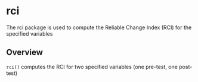 # rci
The rci package is used to compute the Reliable Change Index (RCI) for the specified variables

## Overview
`rci()` computes the RCI for two specified variables (one pre-test, one post-test)
